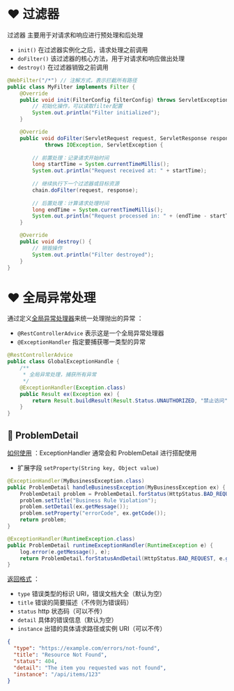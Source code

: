 # ❤️ 过滤器
过滤器 主要用于对请求和响应进行预处理和后处理
- `init()` 在过滤器实例化之后，请求处理之前调用
- `doFilter()` 该过滤器的核心方法，用于对请求和响应做出处理
- `destroy()` 在过滤器销毁之前调用
```java
@WebFilter("/*") // 注解方式，表示拦截所有路径
public class MyFilter implements Filter {
    @Override
    public void init(FilterConfig filterConfig) throws ServletException {
        // 初始化操作，可以读取filter配置
        System.out.println("Filter initialized");
    }

    @Override
    public void doFilter(ServletRequest request, ServletResponse response, FilterChain chain)
            throws IOException, ServletException {
        
        // 前置处理：记录请求开始时间
        long startTime = System.currentTimeMillis();
        System.out.println("Request received at: " + startTime);
        
        // 继续执行下一个过滤器或目标资源
        chain.doFilter(request, response);
        
        // 后置处理：计算请求处理时间
        long endTime = System.currentTimeMillis();
        System.out.println("Request processed in: " + (endTime - startTime) + " ms");
    }

    @Override
    public void destroy() {
        // 销毁操作
        System.out.println("Filter destroyed");
    }
}
```

# ❤️ 全局异常处理
通过定义<u>全局异常处理器</u>来统一处理抛出的异常 ：
- `@RestControllerAdvice` 表示这是一个全局异常处理器
- `@ExceptionHandler` 指定要捕获哪一类型的异常

```java
@RestControllerAdvice
public class GlobalExceptionHandle {
	/**  
	 * 全局异常处理，捕获所有异常
	 */
    @ExceptionHandler(Exception.class)  
    public Result ex(Exception ex) {
        return Result.buildResult(Result.Status.UNAUTHORIZED, "禁止访问", "http://localhost:7000/Exception#/Exception");
    }
}
```

## 💛 ProblemDetail
<u>如何使用</u> ：ExceptionHandler 通常会和 ProblemDetail 进行搭配使用
- 扩展字段 `setProperty(String key, Object value)` 
```java
@ExceptionHandler(MyBusinessException.class)
public ProblemDetail handleBusinessException(MyBusinessException ex) {
	ProblemDetail problem = ProblemDetail.forStatus(HttpStatus.BAD_REQUEST);
	problem.setTitle("Business Rule Violation");
	problem.setDetail(ex.getMessage());
	problem.setProperty("errorCode", ex.getCode());
	return problem;
}

@ExceptionHandler(RuntimeException.class)
public ProblemDetail runtimeExceptionHandler(RuntimeException e) {
	log.error(e.getMessage(), e);
	return ProblemDetail.forStatusAndDetail(HttpStatus.BAD_REQUEST, e.getMessage());
}
```

<u>返回格式</u> ：
- `type` 错误类型的标识 URI，错误文档大全（默认为空）
- `title` 错误的简要描述（不传则为错误码）
- `status` http 状态码（可以不传）
- `detail` 具体的错误信息（默认为空）
- `instance` 出错的具体请求路径或实例 URI（可以不传）
```json
{
  "type": "https://example.com/errors/not-found",
  "title": "Resource Not Found",
  "status": 404,
  "detail": "The item you requested was not found",
  "instance": "/api/items/123"
}
```

